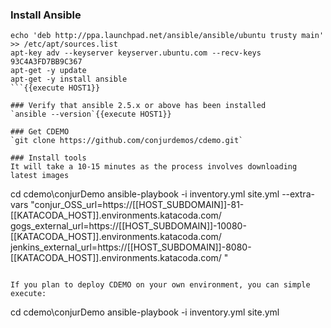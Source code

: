 
### Install Ansible 
```
echo 'deb http://ppa.launchpad.net/ansible/ansible/ubuntu trusty main' >> /etc/apt/sources.list
apt-key adv --keyserver keyserver.ubuntu.com --recv-keys 93C4A3FD7BB9C367
apt-get -y update 
apt-get -y install ansible 
```{{execute HOST1}}

### Verify that ansible 2.5.x or above has been installed 
`ansible --version`{{execute HOST1}}

### Get CDEMO 
`git clone https://github.com/conjurdemos/cdemo.git`

### Install tools
It will take a 10-15 minutes as the process involves downloading latest images
```
cd cdemo\conjurDemo
ansible-playbook -i inventory.yml site.yml --extra-vars "conjur_OSS_url=https://[[HOST_SUBDOMAIN]]-81-[[KATACODA_HOST]].environments.katacoda.com/ gogs_external_url=https://[[HOST_SUBDOMAIN]]-10080-[[KATACODA_HOST]].environments.katacoda.com/ jenkins_external_url=https://[[HOST_SUBDOMAIN]]-8080-[[KATACODA_HOST]].environments.katacoda.com/    "
```{{execute}}

If you plan to deploy CDEMO on your own environment, you can simple execute:
```
cd cdemo\conjurDemo
ansible-playbook -i inventory.yml site.yml
```



